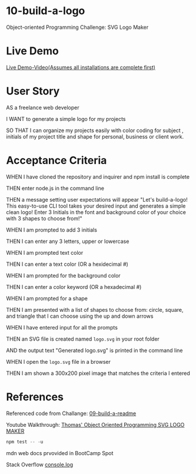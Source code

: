 # 10-build-a-logo
Object-oriented Programming Challenge: SVG Logo Maker

# Live Demo 

 [Live Demo-Video(Assumes all installations are complete first)](assets/demo/LiveDemo-build-a-logo.webm)

# User Story

AS a freelance web developer

I WANT to generate a simple logo for my projects

SO THAT I can organize my projects easily with color coding for subject , initials of my project title and shape for personal, business or client work.

# Acceptance Criteria

WHEN I have cloned the repository and inquirer and npm install is complete

THEN enter node.js in the command line

THEN a message setting user expectations will appear "Let's build-a-logo! This easy-to-use CLI tool takes your desired input and generates a simple clean logo! Enter 3 Initials in the font and background color of your choice with 3 shapes to choose from!" 

WHEN I am prompted to add 3 initials

THEN I can enter any 3 letters, upper or lowercase

WHEN I am prompted text color 

THEN I can enter a text color (OR a hexidecimal #)

WHEN I am prompted for the background color

THEN I can enter a color keyword (OR a hexadecimal #)

WHEN I am prompted for a shape 

THEN I am presented with a list of shapes to choose from: circle, square, 
and triangle that I can choose using the  up and down arrows

WHEN I have entered input for all the prompts

THEN an SVG file is created named `logo.svg` in your root folder

AND the output text "Generated logo.svg" is printed in the command line

WHEN I open the `logo.svg` file in a browser

THEN I am shown a 300x200 pixel image that matches the criteria I entered

# References

Referenced code from Challange: [09-build-a-readme](https://github.com/SamGreenwood84/09-build-a-readme.git) 

Youtube Walkthrough: [Thomas' Object Oriented Programming SVG LOGO MAKER](https://www.youtube.com/watch?v=GJYMcLus3v0)

```javascript
npm test -- -u
```

mdn web docs prvovided in BootCamp Spot

Stack Overflow [console.log](https://stackoverflow.com/questions/49660349/how-to-create-line-breaks-in-console-log-in-node-js) 



